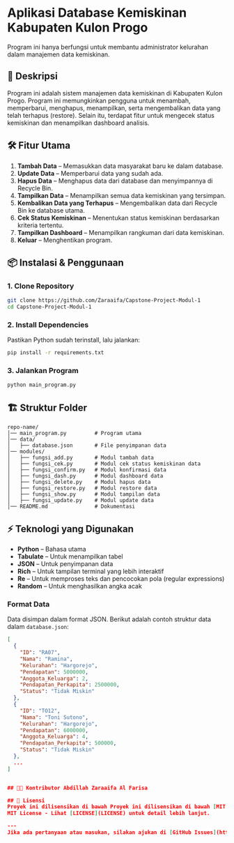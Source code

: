 # Aplikasi Database Kemiskinan Kabupaten Kulon Progo
Program ini hanya berfungsi untuk membantu administrator kelurahan dalam manajemen data kemiskinan.

## 📌 Deskripsi
Program ini adalah sistem manajemen data kemiskinan di Kabupaten Kulon Progo. Program ini memungkinkan pengguna untuk menambah, memperbarui, menghapus, menampilkan, serta mengembalikan data yang telah terhapus (restore). Selain itu, terdapat fitur untuk mengecek status kemiskinan dan menampilkan dashboard analisis.

## 🛠️ Fitur Utama
1. **Tambah Data** – Memasukkan data masyarakat baru ke dalam database.
2. **Update Data** – Memperbarui data yang sudah ada.
3. **Hapus Data** – Menghapus data dari database dan menyimpannya di Recycle Bin.
4. **Tampilkan Data** – Menampilkan semua data kemiskinan yang tersimpan.
5. **Kembalikan Data yang Terhapus** – Mengembalikan data dari Recycle Bin ke database utama.
6. **Cek Status Kemiskinan** – Menentukan status kemiskinan berdasarkan kriteria tertentu.
7. **Tampilkan Dashboard** – Menampilkan rangkuman dari data kemiskinan.
8. **Keluar** – Menghentikan program.

## 📦 Instalasi & Penggunaan
### 1. Clone Repository
```bash
git clone https://github.com/Zaraaifa/Capstone-Project-Modul-1
cd Capstone-Project-Modul-1
```

### 2. Install Dependencies
Pastikan Python sudah terinstall, lalu jalankan:
```bash
pip install -r requirements.txt
```

### 3. Jalankan Program
```bash
python main_program.py
```

## 🏗️ Struktur Folder
```
repo-name/
│── main_program.py         # Program utama
│── data/
│   ├── database.json       # File penyimpanan data
│── modules/
│   ├── fungsi_add.py       # Modul tambah data
│   ├── fungsi_cek.py       # Modul cek status kemiskinan data
│   ├── fungsi_confirm.py   # Modul konfirmasi data
│   ├── fungsi_dash.py      # Modul dashboard data
│   ├── fungsi_delete.py    # Modul hapus data
│   ├── fungsi_restore.py   # Modul restore data
│   ├── fungsi_show.py      # Modul tampilan data
│   ├── fungsi_update.py    # Modul update data
│── README.md               # Dokumentasi
```

## ⚡ Teknologi yang Digunakan
- **Python** – Bahasa utama
- **Tabulate** – Untuk menampilkan tabel
- **JSON** – Untuk penyimpanan data
- **Rich** – Untuk tampilan terminal yang lebih interaktif
- **Re** – Untuk memproses teks dan pencocokan pola (regular expressions)
- **Random** – Untuk menghasilkan angka acak

### Format Data
Data disimpan dalam format JSON. Berikut adalah contoh struktur data dalam `database.json`:
```json
[
  {
    "ID": "RA07",
    "Nama": "Ramina",
    "Kelurahan": "Hargorejo",
    "Pendapatan": 5000000,
    "Anggota_Keluarga": 2,
    "Pendapatan_Perkapita": 2500000,
    "Status": "Tidak Miskin"
  },
  {
    "ID": "TO12",
    "Nama": "Toni Sutono",
    "Kelurahan": "Hargorejo",
    "Pendapatan": 6000000,
    "Anggota_Keluarga": 4,
    "Pendapatan_Perkapita": 500000,
    "Status": "Tidak Miskin"
  },
  ...
]


## 👨‍💻 Kontributor Abdillah Zaraaifa Al Farisa

## 📄 Lisensi
Proyek ini dilisensikan di bawah Proyek ini dilisensikan di bawah [MIT License](LICENSE).
MIT License - Lihat [LICENSE](LICENSE) untuk detail lebih lanjut.

---
Jika ada pertanyaan atau masukan, silakan ajukan di [GitHub Issues](https://github.com/Zaraaifa/Capstone-Project-Modul-1/issues).


